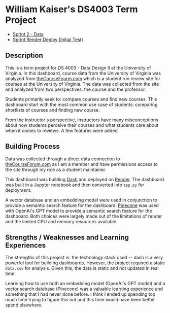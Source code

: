 # William Kaiser's DS4003 Term Project


- [Sprint 2 - Data](./sprints/sprint2-data.ipynb)
- [Sprint Render Deploy (Initial Test)](https://william-kaiser-ds-4003.onrender.com/)

## Description

This is a term project for DS 4003 - Data Design II at the University of Virginia. In this dashboard, course data from the University of Virginia was analyzed from [theCourseFourm.com](https://thecourseforum.com) which is a student run review site for courses at the University of Virginia. The data was collected from the site and analyzed from two perspectives: the course and the professor. 

Students primarily seek to: compare courses and find new courses. This dashboard start with the most common use case of students: comparing shortlists of courses and finding new course. 

From the instructor's perspective, instructors have many misconceptions about how students perceive their courses and what students care about when it comes to reviews. A few features were added 

## Building Process

Data was collected through a direct data connection to [theCourseForum.com](https://thecorusefourm.com) as I am a member and have permissions access to the site through my role as a student maintainer. 

This dashboard was building [Dash](https://dash.plotly.com) and deployed on [Render](https://render.com). The dashboard was built in a Jupyter notebook and then converted into `app.py` for deployment. 

A vector database and an embedding model were used in conjunction to provide a semantic search feature for the dashboard. [Pinecone](https://pinecone.io) was used with OpenAi's GPT model to provide a semantic search feature for the dashboard. Both choices were largely made out of the limitations of render and the limited CPU and memory resources available.

## Strengths / Weaknesses and Learning Experiences

The strengths of this project is: the technology stack used -- dash is a very powerful tool for building dashboards. However, the project required a static `data.csv` for analysis. Given this, the data is static and not updated in real time.

Learning how to use both an embedding model (OpenAI's GPT model) and a vector search database (Pinecone) was a valuable learning experience and something that I had never done before. I think I ended up spending too much time trying to figure this out and this time would have been better spend elsewhere. 

